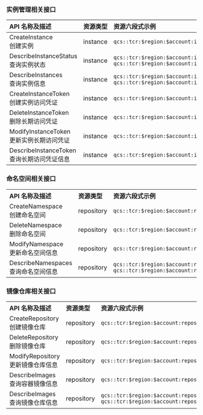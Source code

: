 ### 实例管理相关接口
<table>
<thead>
<tr>
<th align="left" style="width:15%">API 名称及描述</th>
<th align="left" style="width:10%">资源类型</th>
<th align="left">资源六段式示例</th>
</tr>
</thead>
<tbody>
<tr>
<td align="left">CreateInstance<br>创建实例</td>
<td align="left">instance</td>
<td align="left"><code>qcs::tcr:$region:$account:instance/$instanceid</code></td>
</tr>
<tr>
<td align="left">DescribeInstanceStatus<br>查询实例状态</td>
<td align="left">instance</td>
<td align="left"><code>qcs::tcr:$region:$account:instance/*</code>  <code>qcs::tcr:$region:$account:instance/$instanceid</code></td>
</tr>
<tr>
<td align="left">DescribeInstances<br>查询实例信息</td>
<td align="left">instance</td>
<td align="left"><code>qcs::tcr:$region:$account:instance/*</code>  <code>qcs::tcr:$region:$account:instance/$instanceid</code></td>
</tr>
<tr>
<td align="left">CreateInstanceToken<br>创建实例访问凭证</td>
<td align="left">instance</td>
<td align="left"><code>qcs::tcr:$region:$account:instance/$instanceid</code></td>
</tr>
<tr>
<td align="left">DeleteInstanceToken<br>删除长期访问凭证</td>
<td align="left">instance</td>
<td align="left"><code>qcs::tcr:$region:$account:instance/$instanceid</code></td>
</tr>
<tr>
<td align="left">ModifyInstanceToken<br>更新实例长期访问凭证</td>
<td align="left">instance</td>
<td align="left"><code>qcs::tcr:$region:$account:instance/$instanceid</code></td>
</tr>
<tr>
<td align="left">DescribeInstanceToken<br>查询长期访问凭证信息</td>
<td align="left">instance</td>
<td align="left"><code>qcs::tcr:$region:$account:instance/$instanceid</code></td>
</tr>
</tbody></table>


### 命名空间相关接口
<table>
<tr>
<th align="left" style="width:15%">API 名称及描述</th>
<th align="left" style="width:10%">资源类型</th>
<th align="left">资源六段式示例</th>
</tr>
<tr>
<td align="left">CreateNamespace<br>创建命名空间</td>
<td align="left">repository</td>
<td align="left"><code>qcs::tcr:$region:$account:repository/$instanceId/$namespaceName</code></td>
</tr>
<tr>
<td align="left">DeleteNamespace<br>删除命名空间</td>
<td align="left">repository</td>
<td align="left"><code>qcs::tcr:$region:$account:repository/$instanceId/$namespaceName</code></td>
</tr>
<tr>
<td align="left">ModifyNamespace<br>更新命名空间信息</td>
<td align="left">repository</td>
<td align="left"><code>qcs::tcr:$region:$account:repository/$instanceId/$namespaceName</code></td>
</tr>
<tr>
<td align="left">DescribeNamespaces<br>查询命名空间信息</td>
<td align="left">repository</td>
<td align="left">
<code>qcs::tcr:$region:$account:repository/$instanceId/*</code><br><code>qcs::tcr:$region:$account:repository/$instanceId/$namespaceName</code></td>
</tr>
</table>

### 镜像仓库相关接口
<table>
<tr>
<th align="left" style="width:15%">API 名称及描述</th>
<th align="left" style="width:10%">资源类型</th>
<th align="left">资源六段式示例</th>
</tr>
<tr>
<td align="left">CreateRepository<br>创建镜像仓库</td>
<td align="left">repository</td>
<td align="left">
<code>qcs::tcr:$region:$account:repository/$instanceId/$namespaceName/$repositoryName</code></td>
</tr>
<tr>
<td align="left">DeleteRepository<br>删除镜像仓库</td>
<td align="left">repository</td>
<td align="left">
<code>qcs::tcr:$region:$account:repository/$instanceId/$namespaceName/$repositoryName</code></td>
</tr>
<tr>
<td align="left">ModifyRepository<br>更新镜像仓库信息</td>
<td align="left">repository</td>
<td align="left">
<code>qcs::tcr:$region:$account:repository/$instanceId/$namespaceName/$repositoryName</code></td>
</tr>
<tr>
<td align="left">DescribeImages<br>查询容器镜像信息</td>
<td align="left">repository</td>
<td align="left">
<code>qcs::tcr:$region:$account:repository/$instanceId/$namespaceName/$repositoryName/*</code></td>
</tr>
<tr>
<td align="left">DescribeImages<br>查询镜像仓库信息</td>
<td align="left">repository</td>
<td align="left">
<code>qcs::tcr:$region:$account:repository/$instanceId/$namespaceName/*</code><br>
<code>qcs::tcr:$region:$account:repository/$instanceId/$namespaceName/$repositoryName</code></td>
</tr>
</table>


